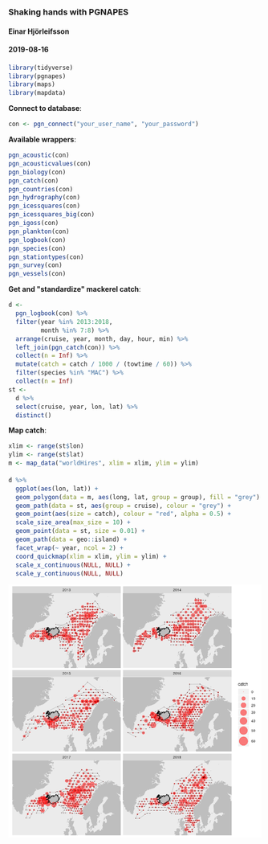 ### Shaking hands with PGNAPES
#### Einar Hjörleifsson
#### 2019-08-16




```r
library(tidyverse)
library(pgnapes)
library(maps)
library(mapdata)
```

**Connect to database**:


```r
con <- pgn_connect("your_user_name", "your_password")
```



**Available wrappers**:


```r
pgn_acoustic(con)
pgn_acousticvalues(con)
pgn_biology(con)
pgn_catch(con)
pgn_countries(con)
pgn_hydrography(con)
pgn_icessquares(con)
pgn_icessquares_big(con)
pgn_igoss(con)
pgn_plankton(con)
pgn_logbook(con)
pgn_species(con)
pgn_stationtypes(con)
pgn_survey(con)
pgn_vessels(con)
```

**Get and "standardize" mackerel catch**:


```r
d <-
  pgn_logbook(con) %>%
  filter(year %in% 2013:2018,
         month %in% 7:8) %>%
  arrange(cruise, year, month, day, hour, min) %>% 
  left_join(pgn_catch(con)) %>%
  collect(n = Inf) %>%
  mutate(catch = catch / 1000 / (towtime / 60)) %>%
  filter(species %in% "MAC") %>% 
  collect(n = Inf)
st <-
  d %>% 
  select(cruise, year, lon, lat) %>% 
  distinct()
```

**Map catch**:


```r
xlim <- range(st$lon)
ylim <- range(st$lat)
m <- map_data("worldHires", xlim = xlim, ylim = ylim)

d %>% 
  ggplot(aes(lon, lat)) +
  geom_polygon(data = m, aes(long, lat, group = group), fill = "grey") +
  geom_path(data = st, aes(group = cruise), colour = "grey") +
  geom_point(aes(size = catch), colour = "red", alpha = 0.5) +
  scale_size_area(max_size = 10) +
  geom_point(data = st, size = 0.01) +
  geom_path(data = geo::island) +
  facet_wrap(~ year, ncol = 2) +
  coord_quickmap(xlim = xlim, ylim = ylim) +
  scale_x_continuous(NULL, NULL) +
  scale_y_continuous(NULL, NULL)
```

![](README_files/figure-html/maccatch-1.png)<!-- -->

